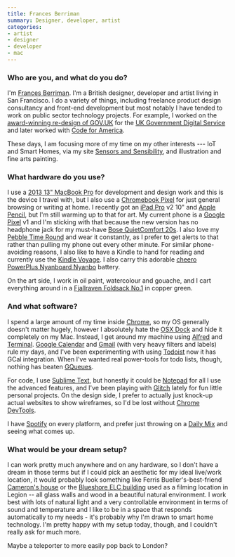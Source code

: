 ```yaml
---
title: Frances Berriman
summary: Designer, developer, artist
categories:
- artist
- designer
- developer
- mac
---
```


### Who are you, and what do you do?

I'm [Frances Berriman](https://fberriman.com). I'm a British designer, developer and artist living in San Francisco. I do a variety of things, including freelance product design consultancy and front-end development but most notably I have tended to work on public sector technology projects. For example, I worked on the [award-winning re-design of GOV.UK](https://www.gov.uk/government/news/govuk-wins-design-of-the-year-2013 "An article about gov.uk winning Design of the Year in 2013.") for the [UK Government Digital Service](https://gds.blog.gov.uk/ "The UK's Government Digital Service.") and later worked with [Code for America](https://www.codeforamerica.org/ "An organisation working to improve government technology.").

These days, I am focusing more of my time on my other interests --- IoT and Smart Homes, via my site [Sensors and Sensibility](https://www.sensorsandsensibility.com "Frances' site about Internet of Things devices."), and illustration and fine arts painting.

### What hardware do you use?

I use a [2013 13" MacBook Pro][macbook-pro] for development and design work and this is the device I travel with, but I also use a [Chromebook Pixel][chromebook-pixel] for just general browsing or writing at home. I recently got an [iPad Pro][ipad-pro] v2 10" and [Apple Pencil][apple-pencil], but I'm still warming up to that for art. My current phone is a [Google Pixel][pixel] v1 and I'm sticking with that because the new version has no headphone jack for my must-have [Bose QuietComfort 20s][quietcomfort-20i]. I also love my [Pebble Time Round][pebble-time-round] and wear it constantly, as I prefer to get alerts to that rather than pulling my phone out every other minute. For similar phone-avoiding reasons, I also like to have a Kindle to hand for reading and currently use the [Kindle Voyage][kindle-voyage]. I also carry this adorable [cheero PowerPlus Nyanboard Nyanbo][nyanboard-nyanbo-mobile-battery] battery.

On the art side, I work in oil paint, watercolour and gouache, and I cart everything around in a [Fjallraven Foldsack No.1][foldsack-no-1] in copper green.

### And what software?

I spend a large amount of my time inside [Chrome][], so my OS generally doesn't matter hugely, however I absolutely hate the [OSX Dock][dock] and hide it completely on my Mac. Instead, I get around my machine using [Alfred][] and [Terminal][]. [Google Calendar][google-calendar] and [Gmail][] (with very heavy filters and labels) rule my days, and I've been experimenting with using [Todoist][] now it has GCal integration. When I've wanted real power-tools for todo lists, though, nothing has beaten [GQueues][].

For code, I use [Sublime Text][sublime-text], but honestly it could be [Notepad][] for all I use the advanced features, and I've been playing with [Glitch][glitch.3] lately for fun little personal projects. On the design side, I prefer to actually just knock-up actual websites to show wireframes, so I'd be lost without [Chrome DevTools][chrome-devtools].

I have [Spotify][] on every platform, and prefer just throwing on a [Daily Mix](https://support.spotify.com/us/using_spotify/discover_music/daily-mix/ "Spotify's music playlists generated by algorithms.") and seeing what comes up.

### What would be your dream setup?

I can work pretty much anywhere and on any hardware, so I don't have a dream in those terms but if I could pick an aesthetic for my ideal live/work location, it would probably look something like Ferris Bueller's-best-friend [Cameron's house](https://en.wikipedia.org/wiki/Ben_Rose_House "The Wikipedia entry for the Ben Rose House.") or the [Blueshore ELC building](http://www.cheakamuscentre.ca/about-us/elc "An environmental learning center.") used as a filming location in Legion -- all glass walls and wood in a beautiful natural environment. I work best with lots of natural light and a very controllable environment in terms of sound and temperature and I like to be in a space that responds automatically to my needs - it's probably why I'm drawn to smart home technology. I'm pretty happy with my setup today, though, and I couldn't really ask for much more. 

Maybe a teleporter to more easily pop back to London?

[apple-pencil]: https://www.apple.com/apple-pencil/ "A stylus for the iPad Pro."
[chromebook-pixel]: https://www.google.com/intl/en-US/chrome/devices/google-chromebook-pixel/ "A PC laptop with a Retina display."
[foldsack-no-1]: https://www.fjallraven.us/products/foldsack-no-1-backpack "A backpack."
[ipad-pro]: https://en.wikipedia.org/wiki/IPad_Pro "An iOS tablet."
[kindle-voyage]: https://www.amazon.com/High-Resolution-Display-Adaptive-PagePress-Sensors/dp/B00IOY8XWQ "A high-resolution ebook reader."
[macbook-pro]: https://www.apple.com/macbook-pro/ "A laptop."
[nyanboard-nyanbo-mobile-battery]: http://www.japantrendshop.com/nyanboard-nyanbo-mobile-battery-p-3758.html "A mobile phone battery pack."
[pebble-time-round]: https://www.pebble.com/pebble-time-round-smartwatch-features "A smartwatch."
[pixel]: https://store.google.com/product/pixel_phone "A 5 inch Android smartphone."
[quietcomfort-20i]: http://worldwide.bose.com/productsupport/en_us/web/qc20i/page.html "Noise-cancelling in-ear headphones."
[alfred]: https://www.alfredapp.com/ "A launcher app for the Mac."
[chrome-devtools]: https://developer.chrome.com/devtools "Web developer tools built into Chrome."
[chrome]: https://www.google.com/intl/en/chrome/browser/ "A WebKit-based browser, where each tab runs in its own thread."
[dock]: https://en.wikipedia.org/wiki/Dock_(macOS) "The macOS application launcher."
[glitch.3]: https://glitch.com/ "A web-based IDE."
[gmail]: https://mail.google.com/mail/ "Web-based email."
[google-calendar]: https://en.wikipedia.org/wiki/Google_Calendar "A web-based calendar client."
[gqueues]: https://www.gqueues.com/ "A task manager for Google's web software."
[notepad]: https://en.wikipedia.org/wiki/Notepad_(software) "A simple text editor included with Windows."
[spotify]: https://www.spotify.com/us/ "A music streaming service."
[sublime-text]: http://www.sublimetext.com/ "A coder's text editor."
[terminal]: https://en.wikipedia.org/wiki/Terminal_(OS_X) "A console application included with Mac OS X."
[todoist]: https://todoist.com/ "A to-do service."
